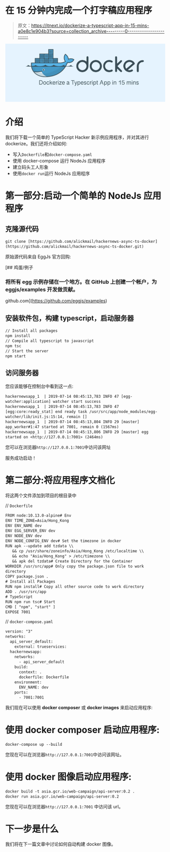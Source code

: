 # 在 15 分钟内完成一个打字稿应用程序

> 原文：<https://itnext.io/dockerize-a-typescript-app-in-15-mins-a0e8c1e904b3?source=collection_archive---------0----------------------->

![](img/507b50f5df4d0ed3d04750e04778f65c.png)

# 介绍

我们将下载一个简单的 TypeScript Hacker 新示例应用程序，并对其进行 dockerize。我们还将介绍如何:

*   写入`Dockerfile`和`docker-compose.yaml`
*   使用 docker-compose 运行 NodeJs 应用程序
*   建立码头工人形象
*   使用`docker run`运行 NodeJs 应用程序

# 第一部分:启动一个简单的 NodeJs 应用程序

## 克隆源代码

```
git clone [https://github.com/alickmail/hackernews-async-ts-docker](https://github.com/alickmail/hackernews-async-ts-docker.git)
```

原始源代码来自 EggJs 官方回购:

[](https://github.com/eggjs/examples) [## 鸡蛋/例子

### 将所有 egg 示例存储在一个地方。在 GitHub 上创建一个帐户，为 eggjs/examples 开发做贡献。

github.com](https://github.com/eggjs/examples) 

## 安装软件包，构建 typescript，启动服务器

```
// Install all packages
npm install
// Compile all typescript to javascript
npm tsc
// Start the server
npm start
```

## **访问服务器**

您应该能够在控制台中看到这一点:

```
hackernewsapp_1  | 2019-07-14 08:45:13,783 INFO 47 [egg-watcher:application] watcher start success
hackernewsapp_1  | 2019-07-14 08:45:13,783 INFO 47 [egg:core:ready_stat] end ready task /usr/src/app/node_modules/egg-watcher/lib/init.js:15:14, remain []
hackernewsapp_1  | 2019-07-14 08:45:13,804 INFO 29 [master] app_worker#1:47 started at 7001, remain 0 (1567ms)
hackernewsapp_1  | 2019-07-14 08:45:13,806 INFO 29 [master] egg started on <http://127.0.0.1:7001> (2464ms)
```

您可以在浏览器`http://127.0.0.1:7001`中访问该网址

服务成功启动！

# 第二部分:将应用程序文档化

将这两个文件添加到项目的根目录中

// `Dockerfile`

```
FROM node:10.13.0-alpine# Env
ENV TIME_ZONE=Asia/Hong_Kong
ENV ENV_NAME dev
ENV EGG_SERVER_ENV dev
ENV NODE_ENV dev
ENV NODE_CONFIG_ENV dev# Set the timezone in docker
RUN apk --update add tzdata \\
   && cp /usr/share/zoneinfo/Asia/Hong_Kong /etc/localtime \\
   && echo "Asia/Hong_Kong" > /etc/timezone \\
   && apk del tzdata# Create Directory for the Container
WORKDIR /usr/src/app# Only copy the package.json file to work directory
COPY package.json .
# Install all Packages
RUN npm install# Copy all other source code to work directory
ADD . /usr/src/app
# TypeScript
RUN npm run tsc# Start
CMD [ "npm", "start" ]
EXPOSE 7001
```

// `docker-compose.yaml`

```
version: "3"
networks:
  api_server_default:
    external: trueservices:
  hackernewsapp:
    networks:
      - api_server_default
    build:
      context: .
      dockerfile: Dockerfile
    environment:
      ENV_NAME: dev
    ports:
      - 7001:7001
```

我们现在可以使用 **docker composer** 或 **docker images** 来启动应用程序:

# 使用 docker composer 启动应用程序:

```
docker-compose up --build
```

您现在可以在浏览器`http://127.0.0.1:7001`中访问该网址。

# 使用 docker 图像启动应用程序:

```
docker build -t asia.gcr.io/web-campaign/api-server:0.2 .
docker run asia.gcr.io/web-campaign/api-server:0.2
```

您现在可以在浏览器`http://127.0.0.1:7001` 中访问该 url。

# 下一步是什么

我们将在下一篇文章中讨论如何自动构建 docker 图像。
